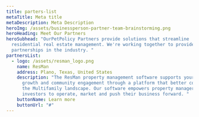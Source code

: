 ```yaml
---
title: parters-list
metaTitle: Meta title
metaDescription: Meta Description
heroImg: /assets/businessperson-partner-team-brainstorming.png
heroHeading: Meet Our Partners
heroSubhead: "OurPetPolicy Partners provide solutions that streamline
  residential real estate management. We're working together to provide the best
  partnerships in the industry. "
partnersList:
  - logo: /assets/resman_logo.png
    name: ResMan
    address: Plano, Texas, United States
    description: "The ResMan property management software supports your business
      growth and community engagement through a platform that better connects
      the Multifamily landscape. Our software empowers property managers and
      investors to operate, market and push their business forward. "
    buttonName: Learn more
    buttonUrl: "#"
---
```

